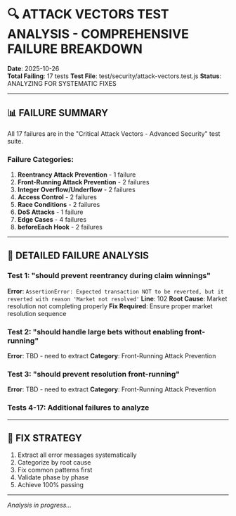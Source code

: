 # 🔍 ATTACK VECTORS TEST ANALYSIS - COMPREHENSIVE FAILURE BREAKDOWN

**Date**: 2025-10-26  
**Total Failing**: 17 tests
**Test File**: test/security/attack-vectors.test.js
**Status**: ANALYZING FOR SYSTEMATIC FIXES

---

## 📊 FAILURE SUMMARY

All 17 failures are in the "Critical Attack Vectors - Advanced Security" test suite.

### Failure Categories:

1. **Reentrancy Attack Prevention** - 1 failure
2. **Front-Running Attack Prevention** - 2 failures  
3. **Integer Overflow/Underflow** - 2 failures
4. **Access Control** - 2 failures
5. **Race Conditions** - 2 failures
6. **DoS Attacks** - 1 failure
7. **Edge Cases** - 4 failures
8. **beforeEach Hook** - 2 failures

---

## 🔬 DETAILED FAILURE ANALYSIS

### Test 1: "should prevent reentrancy during claim winnings"
**Error**: `AssertionError: Expected transaction NOT to be reverted, but it reverted with reason 'Market not resolved'`
**Line**: 102
**Root Cause**: Market resolution not completing properly
**Fix Required**: Ensure proper market resolution sequence

### Test 2: "should handle large bets without enabling front-running"
**Error**: TBD - need to extract
**Category**: Front-Running Attack Prevention

### Test 3: "should prevent resolution front-running"
**Error**: TBD - need to extract
**Category**: Front-Running Attack Prevention

### Tests 4-17: Additional failures to analyze

---

## 🎯 FIX STRATEGY

1. Extract all error messages systematically
2. Categorize by root cause
3. Fix common patterns first
4. Validate phase by phase
5. Achieve 100% passing

---

*Analysis in progress...*
